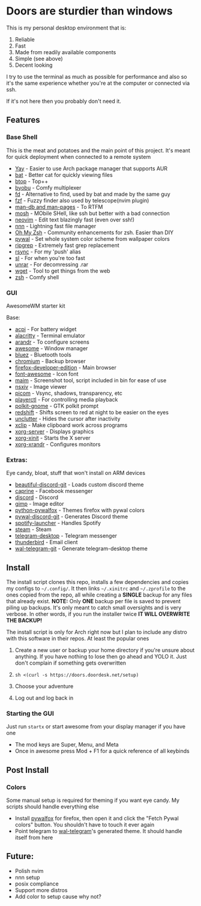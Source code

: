 # Doors are sturdier than windows

This is my personal desktop environment that is:

1. Reliable
1. Fast
1. Made from readily available components
1. Simple (see above)
1. Decent looking

I try to use the terminal as much as possible for performance and also so it's the same experience whether 
you're at the computer or connected via ssh.

If it's not here then you probably don't need it.

## Features

### Base Shell

This is the meat and potatoes and the main point of this project. It's meant for quick deployment when connected to a remote system

- [Yay](https://github.com/Jguer/yay) - Easier to use Arch package manager that supports AUR
- [bat](https://github.com/sharkdp/bat) -  Better cat for quickly viewing files
- [btop](https://github.com/aristocratos/btop) - Top++
- [byobu](https://www.byobu.org/) - Comfy multiplexer
- [fd](https://github.com/sharkdp/fd) - Alternative to find, used by bat and made by the same guy
- [fzf](https://github.com/junegunn/fzf) - Fuzzy finder also used by telescope(nvim plugin)
- [man-db and man-pages](https://man-db.nongnu.org/) - To RTFM
- [mosh](https://mosh.org/) - MObile SHell, like ssh but better with a bad connection
- [neovim](https://github.com/neovim/neovim) - Edit text blazingly fast (even over ssh!)
- [nnn](https://github.com/jarun/nnn) - Lightning fast file manager
- [Oh My Zsh](https://github.com/ohmyzsh/ohmyzsh) - Community enhancements for zsh. Easier than DIY
- [pywal](https://github.com/dylanaraps/pywal) - Set whole system color scheme from wallpaper colors 
- [ripgrep](https://github.com/BurntSushi/ripgrep) - Extremely fast grep replacement
- [rsync](https://rsync.samba.org/) - For my 'push' alias
- [sl](https://github.com/eyJhb/sl) - For when you're too fast
- [unrar](https://www.rarlab.com/rar_add.htm) - For decomressing .rar
- [wget](https://www.gnu.org/software/wget/wget.html) - Tool to get things from the web
- [zsh](https://www.zsh.org/) - Comfy shell

### GUI

AwesomeWM starter kit

Base:
- [acpi](https://wiki.archlinux.org/title/ACPI_modules) - For battery widget
- [alacritty](https://github.com/alacritty/alacritty) - Terminal emulator
- [arandr](https://christian.amsuess.com/tools/arandr) - To configure screens
- [awesome](https://awesomewm.org/) - Window manager
- [bluez](https://www.bluez.org/) - Bluetooth tools
- [chromium](https://www.chromium.org/Home/) - Backup browser
- [firefox-developer-edition](https://www.mozilla.org/en-US/firefox/developer/) - Main browser
- [font-awesome](https://fontawesome.com/) - Icon font
- [maim](https://github.com/naelstrof/maim) - Screenshot tool, script included in bin for ease of use
- [nsxiv](https://nsxiv.codeberg.page/) - Image viewer
- [picom](https://github.com/yshui/picom) - Vsync, shadows, transparency, etc
- [playerctl](https://github.com/altdesktop/playerctl) - For controlling media playback
- [polkit-gnome](https://wiki.archlinux.org/title/Polkit) - GTK polkit prompt
- [redshift](https://github.com/jonls/redshift) - Shifts screen to red at night to be easier on the eyes
- [unclutter](https://github.com/Airblader/unclutter-xfixes) - Hides the cursor after inactivity
- [xclip](https://github.com/astrand/xclip) - Make clipboard work across programs
- [xorg-server](https://wiki.archlinux.org/title/Xorg) - Displays graphics
- [xorg-xinit](https://wiki.archlinux.org/title/Xinit) - Starts the X server
- [xorg-xrandr](https://wiki.archlinux.org/title/xrandr) - Configures monitors

### Extras:

Eye candy, bloat, stuff that won't install on ARM devices

- [beautiful-discord-git](https://github.com/leovoel/BeautifulDiscord) - Loads custom discord theme
- [caprine](https://sindresorhus.com/caprine/) - Facebook messenger
- [discord](https://discord.com/) - Discord
- [gimp](https://www.gimp.org/) - Image editor
- [python-pywalfox](https://github.com/frewacom/pywalfox) - Themes firefox with pywal colors
- [pywal-discord-git](https://github.com/FilipLitwora/pywal-discord) - Generates Discord theme
- [spotify-launcher](https://github.com/kpcyrd/spotify-launcher) - Handles Spotify
- [steam](https://store.steampowered.com/) - Steam
- [telegram-desktop](https://telegram.org/) - Telegram messenger
- [thunderbird](https://www.thunderbird.net) - Email client
- [wal-telegram-git](https://github.com/guillaumeboehm/wal-telegram) - Generate telegram-desktop theme


## Install
The install script clones this repo, installs a few dependencies and copies my configs to `~/.config/`. It 
then links `~/.xinitrc` and `~/.zprofile` to the ones copied from the repo, all while creating a **SINGLE** 
backup for any files that already exist. **NOTE:** Only **ONE** backup per file is saved to prevent piling up backups. 
It's only meant to catch small oversights and is very verbose. In other words, if you run the installer twice 
**IT WILL OVERWRITE THE BACKUP!**

The install script is only for Arch right now but I plan to include any distro with this software in their repos. 
At least the popular ones

1. Create a new user or backup your home directory if you're unsure about anything. If you have nothing to lose then 
go ahead and YOLO it. Just don't complain if something gets overwritten

1. ```sh <(curl -s https://doors.doordesk.net/setup)```
1. Choose your adventure
1. Log out and log back in

### Starting the GUI

Just run `startx` or start awesome from your display manager if you have one

- The mod keys are Super, Menu, and Meta
- Once in awesome press Mod + F1 for a quick reference of all keybinds

## Post Install

### Colors
Some manual setup is required for theming if you want eye candy. My scripts should handle everything else
- Install [pywalfox](https://addons.mozilla.org/en-US/firefox/addon/pywalfox/) for firefox, then open it 
and click the "Fetch Pywal colors" button. You shouldn't have to touch it ever again
- Point telegram to [wal-telegram](https://github.com/guillaumeboehm/wal-telegram#set-the-color-palette)'s 
generated theme. It should handle itself from here

## Future:
- Polish nvim
- nnn setup
- posix compliance
- Support more distros
- Add color to setup cause why not?
